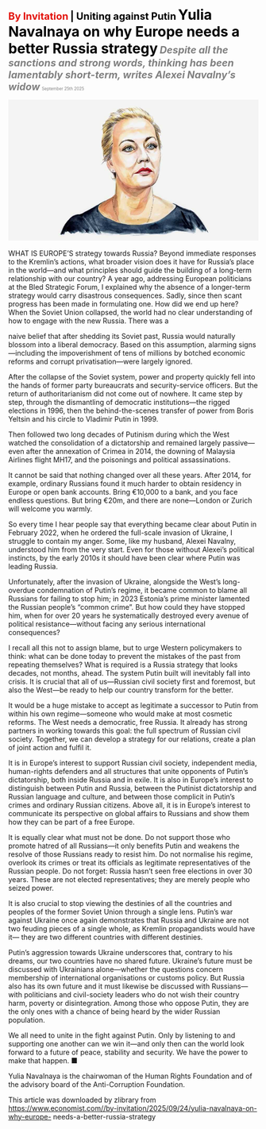 <span style="color:#E3120B; font-size:14.9pt; font-weight:bold;">By Invitation</span> <span style="color:#000000; font-size:14.9pt; font-weight:bold;">| Uniting against Putin</span>
<span style="color:#000000; font-size:21.0pt; font-weight:bold;">Yulia Navalnaya on why Europe needs a better Russia strategy</span>
<span style="color:#808080; font-size:14.9pt; font-weight:bold; font-style:italic;">Despite all the sanctions and strong words, thinking has been lamentably short-term, writes Alexei Navalny’s widow</span>
<span style="color:#808080; font-size:6.2pt;">September 25th 2025</span>

![](../images/011_Yulia_Navalnaya_on_why_Europe_needs_a_better_Russia_strategy/p0048_img01.jpeg)

WHAT IS EUROPE’S strategy towards Russia? Beyond immediate responses to the Kremlin’s actions, what broader vision does it have for Russia’s place in the world—and what principles should guide the building of a long-term relationship with our country? A year ago, addressing European politicians at the Bled Strategic Forum, I explained why the absence of a longer-term strategy would carry disastrous consequences. Sadly, since then scant progress has been made in formulating one. How did we end up here? When the Soviet Union collapsed, the world had no clear understanding of how to engage with the new Russia. There was a

naive belief that after shedding its Soviet past, Russia would naturally blossom into a liberal democracy. Based on this assumption, alarming signs —including the impoverishment of tens of millions by botched economic reforms and corrupt privatisation—were largely ignored.

After the collapse of the Soviet system, power and property quickly fell into the hands of former party bureaucrats and security-service officers. But the return of authoritarianism did not come out of nowhere. It came step by step, through the dismantling of democratic institutions—the rigged elections in 1996, then the behind-the-scenes transfer of power from Boris Yeltsin and his circle to Vladimir Putin in 1999.

Then followed two long decades of Putinism during which the West watched the consolidation of a dictatorship and remained largely passive—even after the annexation of Crimea in 2014, the downing of Malaysia Airlines flight MH17, and the poisonings and political assassinations.

It cannot be said that nothing changed over all these years. After 2014, for example, ordinary Russians found it much harder to obtain residency in Europe or open bank accounts. Bring €10,000 to a bank, and you face endless questions. But bring €20m, and there are none—London or Zurich will welcome you warmly.

So every time I hear people say that everything became clear about Putin in February 2022, when he ordered the full-scale invasion of Ukraine, I struggle to contain my anger. Some, like my husband, Alexei Navalny, understood him from the very start. Even for those without Alexei’s political instincts, by the early 2010s it should have been clear where Putin was leading Russia.

Unfortunately, after the invasion of Ukraine, alongside the West’s long- overdue condemnation of Putin’s regime, it became common to blame all Russians for failing to stop him; in 2023 Estonia’s prime minister lamented the Russian people’s “common crime”. But how could they have stopped him, when for over 20 years he systematically destroyed every avenue of political resistance—without facing any serious international consequences?

I recall all this not to assign blame, but to urge Western policymakers to think: what can be done today to prevent the mistakes of the past from repeating themselves? What is required is a Russia strategy that looks decades, not months, ahead. The system Putin built will inevitably fall into crisis. It is crucial that all of us—Russian civil society first and foremost, but also the West—be ready to help our country transform for the better.

It would be a huge mistake to accept as legitimate a successor to Putin from within his own regime—someone who would make at most cosmetic reforms. The West needs a democratic, free Russia. It already has strong partners in working towards this goal: the full spectrum of Russian civil society. Together, we can develop a strategy for our relations, create a plan of joint action and fulfil it.

It is in Europe’s interest to support Russian civil society, independent media, human-rights defenders and all structures that unite opponents of Putin’s dictatorship, both inside Russia and in exile. It is also in Europe’s interest to distinguish between Putin and Russia, between the Putinist dictatorship and Russian language and culture, and between those complicit in Putin’s crimes and ordinary Russian citizens. Above all, it is in Europe’s interest to communicate its perspective on global affairs to Russians and show them how they can be part of a free Europe.

It is equally clear what must not be done. Do not support those who promote hatred of all Russians—it only benefits Putin and weakens the resolve of those Russians ready to resist him. Do not normalise his regime, overlook its crimes or treat its officials as legitimate representatives of the Russian people. Do not forget: Russia hasn’t seen free elections in over 30 years. These are not elected representatives; they are merely people who seized power.

It is also crucial to stop viewing the destinies of all the countries and peoples of the former Soviet Union through a single lens. Putin’s war against Ukraine once again demonstrates that Russia and Ukraine are not two feuding pieces of a single whole, as Kremlin propagandists would have it— they are two different countries with different destinies.

Putin’s aggression towards Ukraine underscores that, contrary to his dreams, our two countries have no shared future. Ukraine’s future must be discussed with Ukrainians alone—whether the questions concern membership of international organisations or customs policy. But Russia also has its own future and it must likewise be discussed with Russians—with politicians and civil-society leaders who do not wish their country harm, poverty or disintegration. Among those who oppose Putin, they are the only ones with a chance of being heard by the wider Russian population.

We all need to unite in the fight against Putin. Only by listening to and supporting one another can we win it—and only then can the world look forward to a future of peace, stability and security. We have the power to make that happen. ■

Yulia Navalnaya is the chairwoman of the Human Rights Foundation and of the advisory board of the Anti-Corruption Foundation.

This article was downloaded by zlibrary from https://www.economist.com//by-invitation/2025/09/24/yulia-navalnaya-on-why-europe- needs-a-better-russia-strategy